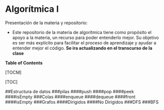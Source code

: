 # Algorítmica I
<P>
Presentación de la materia y repositorio:
</P>

- Este repositorio de la materia de algorítmica tiene como propósito el apoyo a la materia, un recurso para poder entenderlo mejor. Su objetivo es ser más explícito para facilitar el proceso de aprendizaje y ayudar a entender mejor el código.
**Se ira actualizando en el transcurso de la clase**

**Table of Contents**

[TOCM]

[TOC]

##Estructura de datos
###pilas
####push
####pop
####peek
####isEmpty
###Colas
####enqueue
####dequeue
####front
####isEmpty
###Grafos
####Dirigidos
####No Dirigidos
###DFS
###BFS

